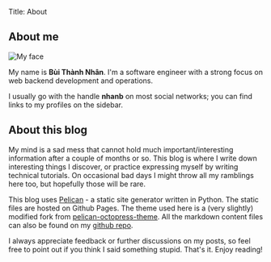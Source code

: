 Title: About

## About me

![My face](/images/nhan.jpg)

My name is **Bùi Thành Nhân**. I'm a software engineer with a strong focus on web backend
development and operations.

I usually go with the handle **nhanb** on most social networks; you can find links to my profiles
on the sidebar.

## About this blog

My mind is a sad mess that cannot hold much important/interesting information after a couple of
months or so. This blog is where I write down interesting things I discover, or practice expressing
myself by writing technical tutorials. On occasional bad days I might throw all my ramblings here
too, but hopefully those will be rare.

This blog uses [Pelican](http://getpelican.com) - a static site generator written in Python. The
static files are hosted on Github Pages. The theme used here is a (very slightly) modified fork
from [pelican-octopress-theme](https://github.com/duilio/pelican-octopress-theme). All the
markdown content files can also be found on my [github repo](https://github.com/nhanb/blog).

I always appreciate feedback or further discussions on my posts, so feel free to point out if you
think I said something stupid. That's it. Enjoy reading!
